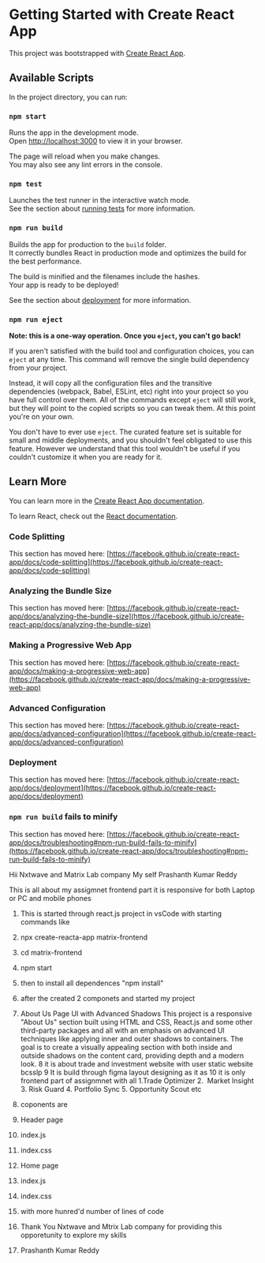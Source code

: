 # Getting Started with Create React App

This project was bootstrapped with [Create React App](https://github.com/facebook/create-react-app).

## Available Scripts

In the project directory, you can run:

### `npm start`

Runs the app in the development mode.\
Open [http://localhost:3000](http://localhost:3000) to view it in your browser.

The page will reload when you make changes.\
You may also see any lint errors in the console.

### `npm test`

Launches the test runner in the interactive watch mode.\
See the section about [running tests](https://facebook.github.io/create-react-app/docs/running-tests) for more information.

### `npm run build`

Builds the app for production to the `build` folder.\
It correctly bundles React in production mode and optimizes the build for the best performance.

The build is minified and the filenames include the hashes.\
Your app is ready to be deployed!

See the section about [deployment](https://facebook.github.io/create-react-app/docs/deployment) for more information.

### `npm run eject`

**Note: this is a one-way operation. Once you `eject`, you can't go back!**

If you aren't satisfied with the build tool and configuration choices, you can `eject` at any time. This command will remove the single build dependency from your project.

Instead, it will copy all the configuration files and the transitive dependencies (webpack, Babel, ESLint, etc) right into your project so you have full control over them. All of the commands except `eject` will still work, but they will point to the copied scripts so you can tweak them. At this point you're on your own.

You don't have to ever use `eject`. The curated feature set is suitable for small and middle deployments, and you shouldn't feel obligated to use this feature. However we understand that this tool wouldn't be useful if you couldn't customize it when you are ready for it.

## Learn More

You can learn more in the [Create React App documentation](https://facebook.github.io/create-react-app/docs/getting-started).

To learn React, check out the [React documentation](https://reactjs.org/).

### Code Splitting

This section has moved here: [https://facebook.github.io/create-react-app/docs/code-splitting](https://facebook.github.io/create-react-app/docs/code-splitting)

### Analyzing the Bundle Size

This section has moved here: [https://facebook.github.io/create-react-app/docs/analyzing-the-bundle-size](https://facebook.github.io/create-react-app/docs/analyzing-the-bundle-size)

### Making a Progressive Web App

This section has moved here: [https://facebook.github.io/create-react-app/docs/making-a-progressive-web-app](https://facebook.github.io/create-react-app/docs/making-a-progressive-web-app)

### Advanced Configuration

This section has moved here: [https://facebook.github.io/create-react-app/docs/advanced-configuration](https://facebook.github.io/create-react-app/docs/advanced-configuration)

### Deployment

This section has moved here: [https://facebook.github.io/create-react-app/docs/deployment](https://facebook.github.io/create-react-app/docs/deployment)

### `npm run build` fails to minify

This section has moved here: [https://facebook.github.io/create-react-app/docs/troubleshooting#npm-run-build-fails-to-minify](https://facebook.github.io/create-react-app/docs/troubleshooting#npm-run-build-fails-to-minify)  




Hii Nxtwave and Matrix Lab company 
My self Prashanth Kumar Reddy 

This is all about my assigmnet frontend part it is responsive for both Laptop or PC and mobile phones 

1. This is started through react.js project in vsCode with starting commands like
2. npx create-reacta-app matrix-frontend
3. cd matrix-frontend
4. npm start
5. then to install all dependences "npm install"
6. after the created 2 componets and started my project
7. About Us Page UI with Advanced Shadows
This project is a responsive "About Us" section built using HTML and CSS, React.js and some other third-party packages and all with an emphasis on advanced UI techniques like applying inner and outer shadows to containers. The goal is to create a visually appealing section with both inside and outside shadows on the content card, providing depth and a modern look.
8 it is about trade and investment website with user static website bcsslp
9 It is build through figma layout designing as it as
10 it is only frontend part of assignmnet with all
   1.Trade Optimizer
   2.  Market Insight
   3. Risk Guard
   4. Portfolio Sync
   5. Opportunity Scout etc

11. coponents are
12. Header page 
13. index.js
14. index.css
15. Home page 
16. index.js
17. index.css

18. with more hunred'd number of lines of code

19. Thank You Nxtwave and Mtrix Lab company for providing this opporetunity to explore my skills

20. Prashanth Kumar Reddy 













